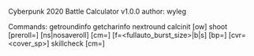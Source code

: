 
Cyberpunk 2020 Battle Calculator v1.0.0
  author: wyleg

Commands:
    getroundinfo
    getcharinfo <character>
    nextround
    calcinit [ow]
    shoot <character> <target> <distance> [preroll=<number>] [ns|nosaveroll] [cm=<modifier>] [f=<fullauto_burst_size>|b|s] [bp=<bodypart>] [cvr=<cover_sp>]
    skillcheck <character> <skill> <difficulty> [cm=<custom modifier>]

